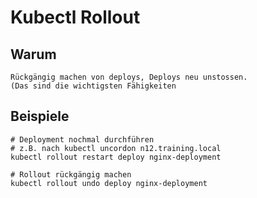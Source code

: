 # Kubectl Rollout 

## Warum 

```
Rückgängig machen von deploys, Deploys neu unstossen.
(Das sind die wichtigsten Fähigkeiten

```

## Beispiele 

```
# Deployment nochmal durchführen 
# z.B. nach kubectl uncordon n12.training.local 
kubectl rollout restart deploy nginx-deployment 

# Rollout rückgängig machen 
kubectl rollout undo deploy nginx-deployment 

```
